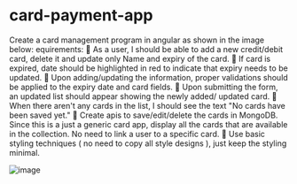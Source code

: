 # card-payment-app
Create a card management program in angular as shown in the image below:
equirements:
 As a user, I should be able to add a new credit/debit card, delete it and update only 
Name and expiry of the card.
 If card is expired, date should be highlighted in red to indicate that expiry needs to 
be updated.
 Upon adding/updating the information, proper validations should be applied to the 
expiry date and card fields.
 Upon submitting the form, an updated list should appear showing the newly added/ 
updated card.
 When there aren't any cards in the list, I should see the text "No cards have been 
saved yet."
 Create apis to save/edit/delete the cards in MongoDB. Since this is a just a generic 
card app, display all the cards that are available in the collection. No need to link a 
user to a specific card.
 Use basic styling techniques ( no need to copy all style designs ), just keep the styling 
minimal.

![image](https://github.com/Gaurav-Lambha/card-payment-angular-app/assets/23712966/e027cdaf-57b5-4155-97be-ef6b2f597310)
